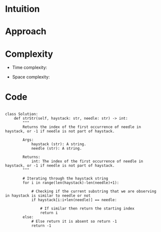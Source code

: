 # Intuition

<!-- Describe your first thoughts on how to solve this problem. -->

# Approach

<!-- Describe your approach to solving the problem. -->

# Complexity

- Time complexity:
<!-- Add your time complexity here, e.g. $$O(n)$$ -->

- Space complexity:
<!-- Add your space complexity here, e.g. $$O(n)$$ -->

# Code

```

class Solution:
    def strStr(self, haystack: str, needle: str) -> int:
        """
        Returns the index of the first occurrence of needle in haystack, or -1 if needle is not part of haystack.

        Args:
            haystack (str): A string.
            needle (str): A string.

        Returns:
            int: The index of the first occurrence of needle in haystack, or -1 if needle is not part of haystack.
        """

        # Iterating through the haystack string
        for i in range(len(haystack)-len(needle)+1):

            # Checking if the current substring that we are observing in haystack is similar to needle or not
            if haystack[i:i+len(needle)] == needle:

                # If similar then return the starting index
                return i
        else:
            # Else return it is absent so return -1
            return -1
```
